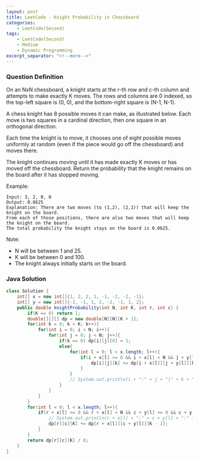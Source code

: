 ```yaml
---
layout: post
title: LeetCode - Knight Probability in Chessboard
categories:
    - LeetCode(Second)
tags:
    - LeetCode(Second)
    - Medium
    - Dynamic Programming
excerpt_separator: "<!--more-->"
---
```


### Question Definition
On an NxN chessboard, a knight starts at the r-th row and c-th column and attempts to make exactly K moves. The rows and columns are 0 indexed, so the top-left square is (0, 0), and the bottom-right square is (N-1, N-1).

A chess knight has 8 possible moves it can make, as illustrated below. Each move is two squares in a cardinal direction, then one square in an orthogonal direction.

Each time the knight is to move, it chooses one of eight possible moves uniformly at random (even if the piece would go off the chessboard) and moves there.

The knight continues moving until it has made exactly K moves or has moved off the chessboard. Return the probability that the knight remains on the board after it has stopped moving.
<!--more-->

Example:
```
Input: 3, 2, 0, 0
Output: 0.0625
Explanation: There are two moves (to (1,2), (2,1)) that will keep the knight on the board.
From each of those positions, there are also two moves that will keep the knight on the board.
The total probability the knight stays on the board is 0.0625.
```
Note:
* N will be between 1 and 25.
* K will be between 0 and 100.
* The knight always initially starts on the board.
### Java Solution
```java
class Solution {
    int[] x = new int[]{1, 2, 2, 1, -1, -2, -2, -1};
    int[] y = new int[]{-2, -1, 1, 2, -2, -1, 1, 2};
    public double knightProbability(int N, int K, int r, int c) {
        if(K == 0) return 1;
        double[][][] dp = new double[N][N][K + 1];
        for(int k = 0; k < K; k++){
            for(int i = 0; i < N; i++){
                for(int j = 0; j < N; j++){
                    if(k == 0) dp[i][j][0] = 1;
                    else{
                        for(int l = 0; l < x.length; l++){
                            if(i + x[l] >= 0 && i + x[l] < N && j + y[l] >= 0 && j + y[l] < N){
                                dp[i][j][k] += dp[i + x[l]][j + y[l]][k - 1] / 8;
                            }
                        }
                        // System.out.println(i + ":" + j + "|" + k + ":" + dp[i][j][k]);
                    }
                }
            }
        }
        for(int l = 0; l < x.length; l++){
            if(r + x[l] >= 0 && r + x[l] < N && c + y[l] >= 0 && c + y[l] < N){
                // System.out.println(r + x[l] + ":" + c + y[l] + ":" + dp[r + x[l]][c + y[l]][K - 1]);
                dp[r][c][K] += dp[r + x[l]][c + y[l]][K - 1];
            }
        }
        return dp[r][c][K] / 8;
    }
}
```